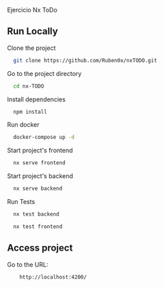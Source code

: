 Ejercicio Nx ToDo

## Run Locally

Clone the project

```bash
  git clone https://github.com/Ruben0x/nxTODO.git
```

Go to the project directory

```bash
  cd nx-TODO
```

Install dependencies

```bash
  npm install
```

Run docker

```bash
  docker-compose up -d
```

Start project's frontend

```bash
  nx serve frontend
```

Start project's backend

```bash
  nx serve backend
```

Run Tests

```bash
  nx test backend
```

```bash
  nx test frontend
```

## Access project

Go to the URL:

```bash
    http://localhost:4200/
```
